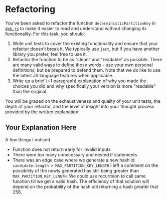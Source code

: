 # Refactoring

You've been asked to refactor the function `deterministicPartitionKey` in [`dpk.js`](dpk.js) to make it easier to read and understand without changing its functionality. For this task, you should:

1. Write unit tests to cover the existing functionality and ensure that your refactor doesn't break it. We typically use `jest`, but if you have another library you prefer, feel free to use it.
2. Refactor the function to be as "clean" and "readable" as possible. There are many valid ways to define those words - use your own personal definitions, but be prepared to defend them. Note that we do like to use the latest JS language features when applicable.
3. Write up a brief (~1 paragraph) explanation of why you made the choices you did and why specifically your version is more "readable" than the original.

You will be graded on the exhaustiveness and quality of your unit tests, the depth of your refactor, and the level of insight into your thought process provided by the written explanation.

## Your Explanation Here
A few things I noticed
- Function does not return early for invalid inputs
- There were too many unnecessary and nested if statements
- There was an edge case where we generate a new hash id `candidate.length > MAX_PARTITION_KEY_LENGTH` I left a comment on the possibility of the newly generated has still being greater than `MAX_PARTITION_KEY_LENGTH`. We could use recurrsion to call same function till we get a valid hash. The efficiency of that solution will depend on the probability of the hash util returning a hash greater that 256. 
